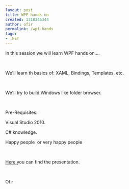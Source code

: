 ```yaml
---
layout: post
title: WPF hands on
created: 1318345344
author: ofir
permalink: /wpf-hands
tags:
- .NET
---
```

<p>In this session we will learn WPF hands on....</p>
<p>&nbsp;</p>
<p>We'll learn th basics of:&nbsp;XAML, Bindings,&nbsp;Templates, etc.</p>
<p>&nbsp;</p>
<p>We'll try to build Windows like folder browser.</p>
<p>&nbsp;</p>
<p>Pre-Requisites:</p>
<p>Visual Studio 2010.</p>
<p>C# knowledge.</p>
<p>Happy people&nbsp;<img alt="" src="http://www.tikalk.com/sites/all/modules/fckeditor/fckeditor/editor/images/smiley/msn/regular_smile.gif" />&nbsp;or very happy people&nbsp;<img alt="" src="http://www.tikalk.com/sites/all/modules/fckeditor/fckeditor/editor/images/smiley/msn/teeth_smile.gif" /></p>
<p>&nbsp;</p>
<p><a href="https://docs.google.com/present/edit?id=0ATVfWOPcd1-rZGd6Z3c2ajRfMDl4azVkMmZz&amp;hl=en_US">Here </a>you can find the presentation.</p>
<p>&nbsp;</p>
<p>Ofir</p>
<p>&nbsp;</p>
<p>&nbsp;</p>
<p>&nbsp;</p>
<p>&nbsp;</p>
<p>&nbsp;</p>
